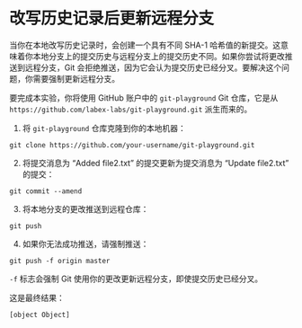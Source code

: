 # 改写历史记录后更新远程分支

当你在本地改写历史记录时，会创建一个具有不同 SHA-1 哈希值的新提交。这意味着你本地分支上的提交历史与远程分支上的提交历史不同。如果你尝试将更改推送到远程分支，Git 会拒绝推送，因为它会认为提交历史已经分叉。要解决这个问题，你需要强制更新远程分支。

要完成本实验，你将使用 GitHub 账户中的 `git-playground` Git 仓库，它是从 `https://github.com/labex-labs/git-playground.git` 派生而来的。

1. 将 `git-playground` 仓库克隆到你的本地机器：

```shell
git clone https://github.com/your-username/git-playground.git
```

2. 将提交消息为 “Added file2.txt” 的提交更新为提交消息为 “Update file2.txt” 的提交：

```shell
git commit --amend
```

3. 将本地分支的更改推送到远程仓库：

```shell
git push
```

4. 如果你无法成功推送，请强制推送：

```shell
git push -f origin master
```

`-f` 标志会强制 Git 使用你的更改更新远程分支，即使提交历史已经分叉。

这是最终结果：

```shell
[object Object]
```
